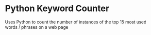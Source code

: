 # Python Keyword Counter
Uses Python to count the number of instances of the top 15 most used words / phrases on a web page
